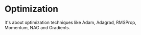 # Optimization
It's about optimization techniques like Adam, Adagrad, RMSProp, Momentum, NAG and Gradients.
